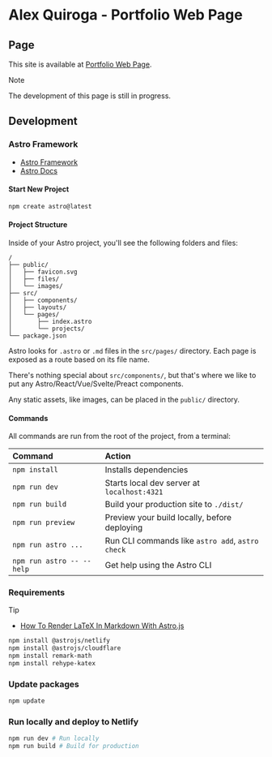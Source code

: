 # Alex Quiroga - Portfolio Web Page

## Page

This site is available at [Portfolio Web Page](https://alex-quiroga-portfolio.netlify.app/).

> [!NOTE]
> The development of this page is still in progress.

## Development

### Astro Framework
- [Astro Framework](https://astro.build/)
- [Astro Docs](https://docs.astro.build/)

#### Start New Project
```bash
npm create astro@latest
```

#### Project Structure

Inside of your Astro project, you'll see the following folders and files:

```text
/
├── public/
│   ├── favicon.svg
│   ├── files/
│   └── images/
├── src/
│   ├── components/
│   ├── layouts/
│   └── pages/
│       ├── index.astro
│       └── projects/
└── package.json
```

Astro looks for `.astro` or `.md` files in the `src/pages/` directory. Each page is exposed as a route based on its file name.

There's nothing special about `src/components/`, but that's where we like to put any Astro/React/Vue/Svelte/Preact components.

Any static assets, like images, can be placed in the `public/` directory.

#### Commands

All commands are run from the root of the project, from a terminal:

| Command                   | Action                                           |
| :------------------------ | :----------------------------------------------- |
| `npm install`             | Installs dependencies                            |
| `npm run dev`             | Starts local dev server at `localhost:4321`      |
| `npm run build`           | Build your production site to `./dist/`          |
| `npm run preview`         | Preview your build locally, before deploying     |
| `npm run astro ...`       | Run CLI commands like `astro add`, `astro check` |
| `npm run astro -- --help` | Get help using the Astro CLI                     |

### Requirements


> [!TIP]
> - [How To Render LaTeX In Markdown With Astro.js](https://blog.alexafazio.dev/blog/render-latex-in-astro/)

```bash
npm install @astrojs/netlify
npm install @astrojs/cloudflare
npm install remark-math
npm install rehype-katex
```

### Update packages

```bash
npm update
```

### Run locally and deploy to Netlify
```bash
npm run dev # Run locally
npm run build # Build for production
```
